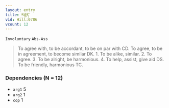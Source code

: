 ```yaml
---
layout: entry
title: མཐུན་
vid: Hill:0786
vcount: 12
---
```

`Involuntary` `Abs-Ass`
> To agree with, to be accordant, to be on par with CD\.
 To agree, to be in agreement, to become similar DK\.
 1\.
 To be alike, similar\.
 2\.
 To agree\.
 3\.
 To be alright, be harmonious\.
 4\.
 To help, assist, give aid DS\.
 To be friendly, harmonious TC\.

### Dependencies (N = 12)
* `arg1` 5
* `arg2` 1
* `cop` 1
